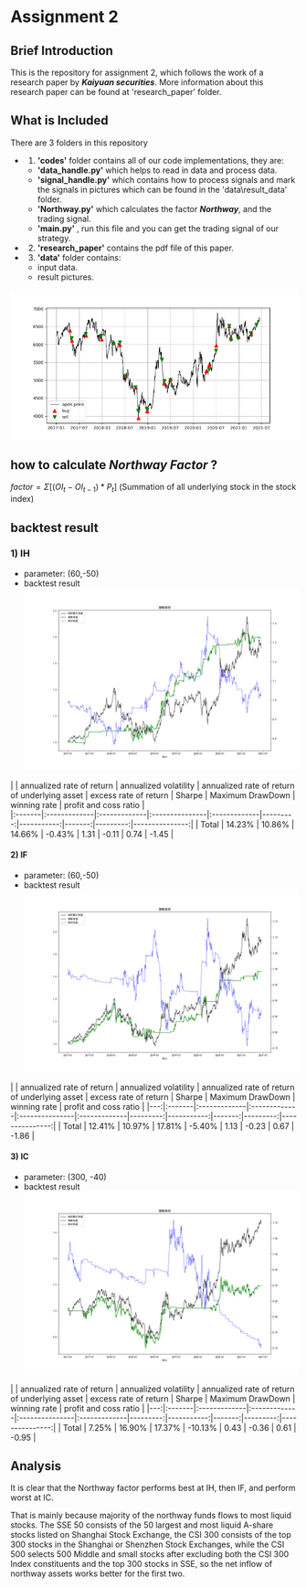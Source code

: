 # Assignment 2
## Brief Introduction
This is the repository for assignment 2, which follows the work of a research paper by ***Kaiyuan securities***. More information about this research paper can be found at 'research_paper' folder.

## What is Included
There are 3 folders in this repository
- 1. **'codes'** folder contains all of our code implementations, they are:
  - **'data_handle.py'** which helps to read in data and process data.
  - **'signal_handle.py'** which contains how to process signals and mark the signals in pictures which can be found in the 'data\result_data' folder.
  - **'Northway.py'** which calculates the factor ***Northway***, and the trading signal. 
  - **'main.py'** , run this file and you can get the trading signal of our strategy.
- 2. **'research_paper'** contains the pdf file of this paper.
- 3. **'data'** folder contains:
  - input data.
  - result pictures.
  
![trading signal](data\trading_signal.png)

## how to calculate *Northway Factor* ?
 $factor = Σ[( OI_t - OI_{t-1} ) *P_t]$ 
 (Summation of all underlying stock in the stock index)

## backtest result
### 1) IH
- parameter: (60,-50)
- backtest result
![strategy net value](data\Northway-Ver2(60,-50)_IH_all_strategy_netValue.png)


|      | annualized rate of return   | annualized volatility   | annualized rate of return of underlying asset   | excess rate of return  |   Sharpe |   Maximum DrawDown |   winning rate |   profit and coss ratio |   
|:-------|:-------------|:-------------|:---------------|:-------------|---------:|-----------:|-------:|---------:|---------------:|
| Total     | 14.23%       | 10.86%       | 14.66%         | -0.43%       |     1.31 |      -0.11 |   0.74 |    -1.45 |  

#### 2) IF
- parameter: (60,-50)
- backtest result
![strategy net value](data\Northway-Ver2(60,-50)_IF_all_strategy_netValue.png)

|      | annualized rate of return   | annualized volatility   | annualized rate of return of underlying asset   | excess rate of return  |   Sharpe |   Maximum DrawDown |   winning rate |   profit and coss ratio | 
|---:|:-------|:-------------|:-------------|:---------------|:-------------|---------:|-----------:|-------:|---------:|---------------:|
|  Total     | 12.41%       | 10.97%       | 17.81%         | -5.40%       |     1.13 |      -0.23 |   0.67 |    -1.86 |       

#### 3) IC
- parameter: (300, -40)
- backtest result
![strategy net value](data\Northway-Ver2(300,-40)_IC_all_strategy_netValue.png)

|      | annualized rate of return   | annualized volatility   | annualized rate of return of underlying asset   | excess rate of return  |   Sharpe |   Maximum DrawDown |   winning rate |   profit and coss ratio | 
|---:|:-------|:-------------|:-------------|:---------------|:-------------|---------:|-----------:|-------:|---------:|---------------:|
| Total     | 7.25%        | 16.90%       | 17.37%         | -10.13%      |     0.43 |      -0.36 |   0.61 |    -0.95 |       


## Analysis
It is clear that the Northway factor performs best at IH, then IF, and perform worst at IC.

That is mainly because majority of the northway funds flows to most liquid stocks. The SSE 50  consists of the 50 largest and most liquid A-share stocks listed on Shanghai Stock Exchange, the CSI 300 consists of the top 300 stocks in the Shanghai or Shenzhen Stock Exchanges, while the CSI 500 selects 500 Middle and small stocks after excluding both the CSI 300 Index constituents and the top 300 stocks in SSE, so the net inflow of northway assets works better for the first two.
